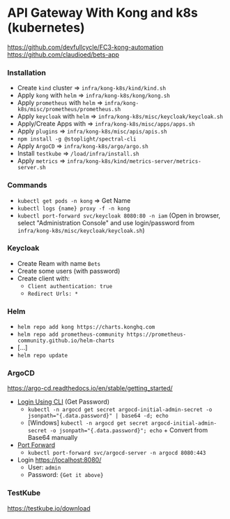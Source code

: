 # API Gateway With Kong and k8s (kubernetes)

https://github.com/devfullcycle/FC3-kong-automation
https://github.com/claudioed/bets-app

### Installation

- Create `kind` cluster => `infra/kong-k8s/kind/kind.sh`
- Apply `kong` with `helm` => `infra/kong-k8s/kong/kong.sh`
- Apply `prometheus` with `helm` => `infra/kong-k8s/misc/prometheus/prometheus.sh`
- Apply `keycloak` with `helm` => `infra/kong-k8s/misc/keycloak/keycloak.sh`
- Apply/Create Apps with => `infra/kong-k8s/misc/apps/apps.sh`
- Apply `plugins` => `infra/kong-k8s/misc/apis/apis.sh`
- `npm install -g @stoplight/spectral-cli`
- Apply `ArgoCD` => `infra/kong-k8s/argo/argo.sh`
- Install `testkube` => `/load/infra/install.sh`
- Apply `metrics` => `infra/kong-k8s/kind/metrics-server/metrics-server.sh`

### Commands

- `kubectl get pods -n kong` => Get Name
- `kubectl logs {name} proxy -f -n kong`
- `kubectl port-forward svc/keycloak 8080:80 -n iam` (Open in browser, select "Administration Console" and use login/password from `infra/kong-k8s/misc/keycloak/keycloak.sh`)

### Keycloak

- Create Ream with name `Bets`
- Create some users (with password)
- Create client with:
  - `Client authentication: true`
  - `Redirect Urls: *`

### Helm

- `helm repo add kong https://charts.konghq.com`
- `helm repo add prometheus-community https://prometheus-community.github.io/helm-charts`
- [...]
- `helm repo update`

### ArgoCD

https://argo-cd.readthedocs.io/en/stable/getting_started/

- [Login Using CLI](https://argo-cd.readthedocs.io/en/stable/getting_started/#4-login-using-the-cli) (Get Password)
  - `kubectl -n argocd get secret argocd-initial-admin-secret -o jsonpath="{.data.password}" | base64 -d; echo`
  - [Windows] `kubectl -n argocd get secret argocd-initial-admin-secret -o jsonpath="{.data.password}"; echo` + Convert from Base64 manually
- [Port Forward](https://argo-cd.readthedocs.io/en/stable/getting_started/#port-forwarding)
  - `kubectl port-forward svc/argocd-server -n argocd 8080:443`
- Login [https://localhost:8080/](https://localhost:8080/)
  - User: `admin`
  - Password: `{Get it above}`

### TestKube

https://testkube.io/download

